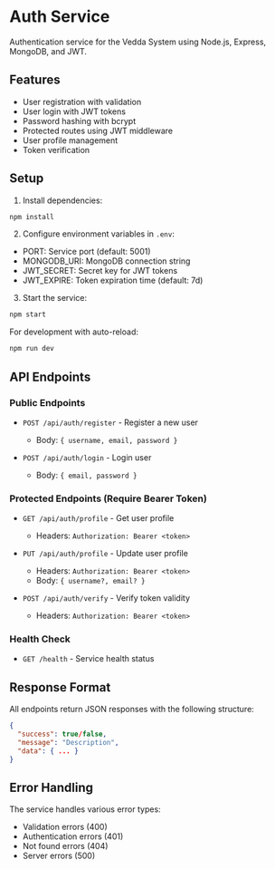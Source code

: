 # Auth Service

Authentication service for the Vedda System using Node.js, Express, MongoDB, and JWT.

## Features

- User registration with validation
- User login with JWT tokens
- Password hashing with bcrypt
- Protected routes using JWT middleware
- User profile management
- Token verification

## Setup

1. Install dependencies:
```bash
npm install
```

2. Configure environment variables in `.env`:
- PORT: Service port (default: 5001)
- MONGODB_URI: MongoDB connection string
- JWT_SECRET: Secret key for JWT tokens
- JWT_EXPIRE: Token expiration time (default: 7d)

3. Start the service:
```bash
npm start
```

For development with auto-reload:
```bash
npm run dev
```

## API Endpoints

### Public Endpoints

- `POST /api/auth/register` - Register a new user
  - Body: `{ username, email, password }`
  
- `POST /api/auth/login` - Login user
  - Body: `{ email, password }`

### Protected Endpoints (Require Bearer Token)

- `GET /api/auth/profile` - Get user profile
  - Headers: `Authorization: Bearer <token>`
  
- `PUT /api/auth/profile` - Update user profile
  - Headers: `Authorization: Bearer <token>`
  - Body: `{ username?, email? }`
  
- `POST /api/auth/verify` - Verify token validity
  - Headers: `Authorization: Bearer <token>`

### Health Check

- `GET /health` - Service health status

## Response Format

All endpoints return JSON responses with the following structure:

```json
{
  "success": true/false,
  "message": "Description",
  "data": { ... }
}
```

## Error Handling

The service handles various error types:
- Validation errors (400)
- Authentication errors (401)
- Not found errors (404)
- Server errors (500)
